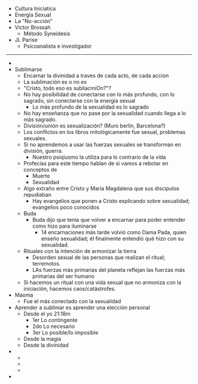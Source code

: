 - Cultura Iniciatica
- Energía Sexual
- La "No-acción"
- Victor Brossah
	- Método Syneidesis
- JL Parise
	- Psicoanalista e investigador
- ---
-
- Sublimarse
	- Encarnar la divinidad a traves de cada acto, de cada accion
	- La sublimación es o no es
	- "Cristo, todo eso es subliacmíOn?"?
	- No hay posibilidad de conectarse con lo más profundo, con lo sagrado, sin conectarse con la energía sexual
		- Lo más profundo de la sexualidad es lo sagrado
	- No hay enseñanza que no pase por la sexualidad cuando llega a lo más sagrado.
	- División/unión es sexualización? (Muro berlin, Barcelona?)
	- Los conflictos en los libros mitológicamente fue sexual, problemas sexuales.
	- Si no aprendemos a usar las fuerzas sexuales se transforman en división, guerra.
		- Nuestro psiqiusmo la utiliza para lo contrario de la vida
	- Profecías para este tiempo hablan de si vamos a rebotar en conceptos de
		- Muerte
		- Sexualidad
	- Algo extraño entre Cristo y María Magdalena que sus discipulos repudiaban
		- Hay evangelios que ponen a Cristo explicando sobre sexualidad; evangelios poco conocidos
	- Buda
		- Buda dijo que tenía que volver a encarnar para poder entender como hizo para iluminarse
			- 14 encarnaciones más tarde volvió como Dama Pada, quien enseño sexualidad; él finalmente entendió qué hizo con su sexualidad.
	- Rituales con la intención de armonizar la tierra
		- Desorden sexual de las personas que realizan el ritual; terremotos.
		- LAs fuerzas más primarias del planeta reflejan las fuerzas más primarias del ser humano
	- Si hacemos un ritual con una vida sexual que no armoniza con la iniciación, hacemos caos/catástrofes.
- Maoma
	- Fue el más conectado con la sexualidad
- Aprender a sublimar es aprender una elección personal
	- Desde el yo 21:18m
		- 1er Lo contingente
		- 2do Lo necesario
		- 3er Lo posible/lo imposible
	- Desde la magia
	- Desde la divinidad
-
	-
	-
	-
-